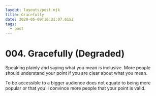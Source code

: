 ```yaml
---
layout: layouts/post.njk
title: Gracefully
date: 2020-05-09T16:21:07.615Z
tags:
  - post
---
```

# 004. Gracefully (Degraded)

Speaking plainly and saying what you mean is inclusive. More people should understand your point if you are clear about what you mean.

To be accessible to a bigger audience does not equate to being more popular or that you'll convince more people that your point is valid.

